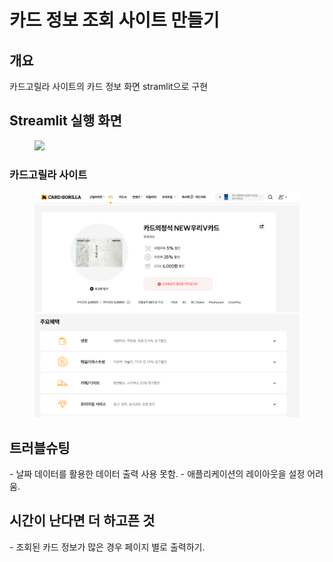 <h1> 카드 정보 조회 사이트 만들기</h1>
<h2> 개요 </h2>
카드고릴라 사이트의 카드 정보 화면 stramlit으로 구현

<h2> Streamlit 실행 화면</h2>
<figure class="half">  
  <a href="link"><img src="./images/card_info_try.gif"></a>
</figure>

<h3> 카드고릴라 사이트</h3>
<figure class="half">  
  <a href="link"><img src="./images/cardgorilla1.png"></a>
  <a href="link"><img src="./images/cardgorilla2.png"></a>
</figure>

<h2> 트러블슈팅</h2>
- 날짜 데이터를 활용한 데이터 출력 사용 못함.
- 애플리케이션의 레이아웃을 설정 어려움.

<h2>시간이 난다면 더 하고픈 것</h2>
- 조회된 카드 정보가 많은 경우 페이지 별로 출력하기.
